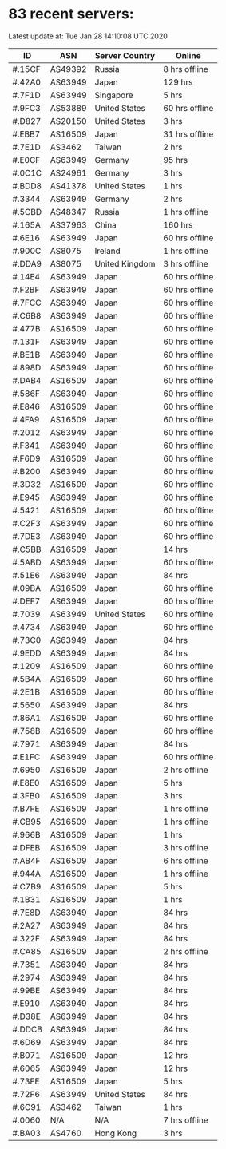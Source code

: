 # 83 recent servers:

Latest update at: Tue Jan 28 14:10:08 UTC 2020

| ID | ASN | Server Country | Online |
| -- | --- | -------------- | ------ |
| #.15CF | AS49392 | Russia | 8 hrs offline |
| #.42A0 | AS63949 | Japan | 129 hrs |
| #.7F1D | AS63949 | Singapore | 5 hrs |
| #.9FC3 | AS53889 | United States | 60 hrs offline |
| #.D827 | AS20150 | United States | 3 hrs |
| #.EBB7 | AS16509 | Japan | 31 hrs offline |
| #.7E1D | AS3462 | Taiwan | 2 hrs |
| #.E0CF | AS63949 | Germany | 95 hrs |
| #.0C1C | AS24961 | Germany | 3 hrs |
| #.BDD8 | AS41378 | United States | 1 hrs |
| #.3344 | AS63949 | Germany | 2 hrs |
| #.5CBD | AS48347 | Russia | 1 hrs offline |
| #.165A | AS37963 | China | 160 hrs |
| #.6E16 | AS63949 | Japan | 60 hrs offline |
| #.900C | AS8075 | Ireland | 1 hrs offline |
| #.DDA9 | AS8075 | United Kingdom | 3 hrs offline |
| #.14E4 | AS63949 | Japan | 60 hrs offline |
| #.F2BF | AS63949 | Japan | 60 hrs offline |
| #.7FCC | AS63949 | Japan | 60 hrs offline |
| #.C6B8 | AS63949 | Japan | 60 hrs offline |
| #.477B | AS16509 | Japan | 60 hrs offline |
| #.131F | AS63949 | Japan | 60 hrs offline |
| #.BE1B | AS63949 | Japan | 60 hrs offline |
| #.898D | AS63949 | Japan | 60 hrs offline |
| #.DAB4 | AS16509 | Japan | 60 hrs offline |
| #.586F | AS63949 | Japan | 60 hrs offline |
| #.E846 | AS16509 | Japan | 60 hrs offline |
| #.4FA9 | AS16509 | Japan | 60 hrs offline |
| #.2012 | AS63949 | Japan | 60 hrs offline |
| #.F341 | AS63949 | Japan | 60 hrs offline |
| #.F6D9 | AS16509 | Japan | 60 hrs offline |
| #.B200 | AS63949 | Japan | 60 hrs offline |
| #.3D32 | AS16509 | Japan | 60 hrs offline |
| #.E945 | AS63949 | Japan | 60 hrs offline |
| #.5421 | AS16509 | Japan | 60 hrs offline |
| #.C2F3 | AS63949 | Japan | 60 hrs offline |
| #.7DE3 | AS63949 | Japan | 60 hrs offline |
| #.C5BB | AS16509 | Japan | 14 hrs |
| #.5ABD | AS63949 | Japan | 60 hrs offline |
| #.51E6 | AS63949 | Japan | 84 hrs |
| #.09BA | AS16509 | Japan | 60 hrs offline |
| #.DEF7 | AS63949 | Japan | 60 hrs offline |
| #.7039 | AS63949 | United States | 60 hrs offline |
| #.4734 | AS63949 | Japan | 60 hrs offline |
| #.73C0 | AS63949 | Japan | 84 hrs |
| #.9EDD | AS63949 | Japan | 84 hrs |
| #.1209 | AS16509 | Japan | 60 hrs offline |
| #.5B4A | AS16509 | Japan | 60 hrs offline |
| #.2E1B | AS16509 | Japan | 60 hrs offline |
| #.5650 | AS63949 | Japan | 84 hrs |
| #.86A1 | AS16509 | Japan | 60 hrs offline |
| #.758B | AS16509 | Japan | 60 hrs offline |
| #.7971 | AS63949 | Japan | 84 hrs |
| #.E1FC | AS63949 | Japan | 60 hrs offline |
| #.6950 | AS16509 | Japan | 2 hrs offline |
| #.E8E0 | AS16509 | Japan | 5 hrs |
| #.3FB0 | AS16509 | Japan | 3 hrs |
| #.B7FE | AS16509 | Japan | 1 hrs offline |
| #.CB95 | AS16509 | Japan | 1 hrs offline |
| #.966B | AS16509 | Japan | 1 hrs |
| #.DFEB | AS16509 | Japan | 3 hrs offline |
| #.AB4F | AS16509 | Japan | 6 hrs offline |
| #.944A | AS16509 | Japan | 1 hrs offline |
| #.C7B9 | AS16509 | Japan | 5 hrs |
| #.1B31 | AS16509 | Japan | 1 hrs |
| #.7E8D | AS63949 | Japan | 84 hrs |
| #.2A27 | AS63949 | Japan | 84 hrs |
| #.322F | AS63949 | Japan | 84 hrs |
| #.CA85 | AS16509 | Japan | 2 hrs offline |
| #.7351 | AS63949 | Japan | 84 hrs |
| #.2974 | AS63949 | Japan | 84 hrs |
| #.99BE | AS63949 | Japan | 84 hrs |
| #.E910 | AS63949 | Japan | 84 hrs |
| #.D38E | AS63949 | Japan | 84 hrs |
| #.DDCB | AS63949 | Japan | 84 hrs |
| #.6D69 | AS63949 | Japan | 84 hrs |
| #.B071 | AS16509 | Japan | 12 hrs |
| #.6065 | AS63949 | Japan | 12 hrs |
| #.73FE | AS16509 | Japan | 5 hrs |
| #.72F6 | AS63949 | United States | 84 hrs |
| #.6C91 | AS3462 | Taiwan | 1 hrs |
| #.0060 | N/A | N/A | 7 hrs offline |
| #.BA03 | AS4760 | Hong Kong | 3 hrs |

